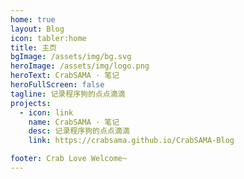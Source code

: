 ```yaml
---
home: true
layout: Blog
icon: tabler:home
title: 主页
bgImage: /assets/img/bg.svg
heroImage: /assets/img/logo.png
heroText: CrabSAMA · 笔记
heroFullScreen: false
tagline: 记录程序狗的点点滴滴
projects:
  - icon: link
    name: CrabSAMA · 笔记
    desc: 记录程序狗的点点滴滴
    link: https://crabsama.github.io/CrabSAMA-Blog

footer: Crab Love Welcome~
---
```

